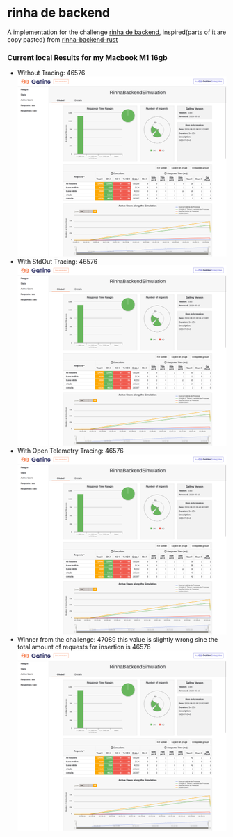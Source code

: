 # rinha de backend

A implementation for the challenge [rinha de backend](https://github.com/zanfranceschi/rinha-de-backend-2023-q3), inspired(parts of it are copy pasted) from [rinha-backend-rust](https://github.com/viniciusfonseca/rinha-backend-rust)

### Current local Results for my Macbook M1 16gb
 - Without Tracing: 46576
 ![local results for the implementation with cors and without tracing](./without_tracing.png)
 - With StdOut Tracing: 46576
 ![local results for the implementation with cors and stdout tracing](./with_stdout_tracing.png)
 - With Open Telemetry Tracing: 46576
 ![local results for the implementation with cors and open telemetry tracing](./with_otel_tracing.png)
 - Winner from the challenge: 47089 this value is slightly wrong sine the total amount of requests for insertion is 46576
 ![local results for the implementation from viniciusfonseca the winner from the challenge](./challenge_winner.png)